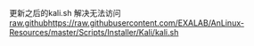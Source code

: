 更新之后的kali.sh
解决无法访问[raw.github](https://raw.githubusercontent.com/EXALAB/AnLinux-Resources/master/Scripts/Installer/Kali/kali.sh)https://raw.githubusercontent.com/EXALAB/AnLinux-Resources/master/Scripts/Installer/Kali/kali.sh
